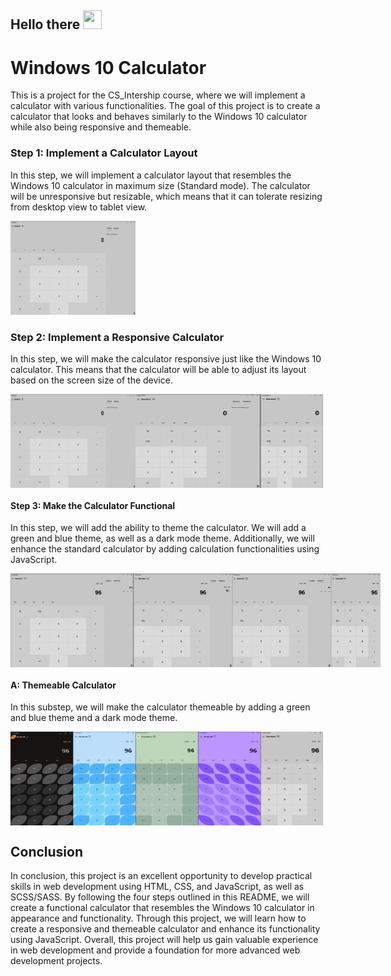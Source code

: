 <h2>
    Hello there
    <img src="https://media.tenor.com/3zYTjSu1N9AAAAAi/kenobi-pog.gif" width="30px" height="30px" />
</h2>

# Windows 10 Calculator
<p>
    This is a project for the CS_Intership course, where we will implement a
    calculator with various functionalities. The goal of this project is to
    create a calculator that looks and behaves similarly to the Windows 10
    calculator while also being responsive and themeable.
</p>

<h3>Step 1: Implement a Calculator Layout</h3>
<p>
    In this step, we will implement a calculator layout that resembles the
    Windows 10 calculator in maximum size (Standard mode). The calculator will
    be unresponsive but resizable, which means that it can tolerate resizing
    from desktop view to tablet view.
</p>
 <img src="Picture/Step 1/Step 1 calculator photo .png" width="200" height="150" />

<h3>Step 2: Implement a Responsive Calculator</h3>
<p>
    In this step, we will make the calculator responsive just like the Windows
    10 calculator. This means that the calculator will be able to adjust its
    layout based on the screen size of the device.
</p>
<div style="display:flex;">
    <img src="Picture/Step 2/Step 2 calculator photo .png" width="200" height="150"/>
    <img src="Picture/Step 2/Step 2 calculator photo.png" alt="Calculator Step 2" width="200" height="150"/>
    <img src="Picture/Step 2/Step 2  calculator photo.png" alt="Calculator Step 2" width="100" height="150"/>
  </div>

<h4>Step 3: Make the Calculator Functional</h4>
<p>
    In this step, we will add the ability to theme the calculator. We will add a
    green and blue theme, as well as a dark mode theme. Additionally, we will
    enhance the standard calculator by adding calculation functionalities using
    JavaScript.
</p>
<div style="display:flex;">
  <img src="/Picture/Step 3/FullScreen Step 3.png" width="200" height="150" >
  <img src="/Picture/Step 3/Histoy Step 3.png" width="200" height="150">
  <img src="/Picture/Step 3/memory Step 3.png" width="200" height="150" >
  <img src="/Picture/Step 3/screen 500 px.png" width="100" height="150" >
</div>

<h4>A: Themeable Calculator</h4>
<p>
    In this substep, we will make the calculator themeable by adding a green and
    blue theme and a dark mode theme.
</p>
<div style="display:flex;">
    <img src="/Picture/Step 4/black.png" width="100" height="150" >
    <img src="/Picture/Step 4/blue.png" width="100" height="150">
    <img src="/Picture/Step 4/green.png" width="100" height="150" >
    <img src="/Picture/Step 4/purple.png" width="100" height="150" >
    <img src="/Picture/Step 4/White.png" width="100" height="150" >
  </div>
<h2>Conclusion</h2>
<p>
    In conclusion, this project is an excellent opportunity to develop practical
    skills in web development using HTML, CSS, and JavaScript, as well as
    SCSS/SASS. By following the four steps outlined in this README, we will
    create a functional calculator that resembles the Windows 10 calculator in
    appearance and functionality. Through this project, we will learn how to
    create a responsive and themeable calculator and enhance its functionality
    using JavaScript. Overall, this project will help us gain valuable
    experience in web development and provide a foundation for more advanced web
    development projects.
</p>
